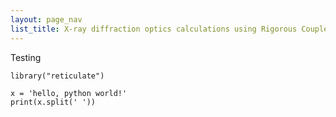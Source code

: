 ```yaml
---
layout: page_nav
list_title: X-ray diffraction optics calculations using Rigorous Coupled Wave Analysis
---
```

Testing

```{r setup}
library("reticulate")
```

```{python}
x = 'hello, python world!'
print(x.split(' '))
```
